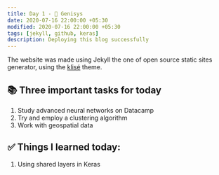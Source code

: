 ```yaml
---
title: Day 1 - 💫 Genisys
date: 2020-07-16 22:00:00 +05:30
modified: 2020-07-16 22:00:00 +05:30
tags: [jekyll, github, keras]
description: Deploying this blog successfully
---
```


The website was made using Jekyll the one of open source static sites generator, using the <a href="https://github.com/piharpi/jekyll-klise" target="_blank" rel="noopener">klisé</a> theme.

## 📚 Three important tasks for today

1. Study advanced neural networks on Datacamp
2. Try and employ a clustering algorithm
3. Work with geospatial data

## ✅ Things I learned today:

1. Using shared layers in Keras